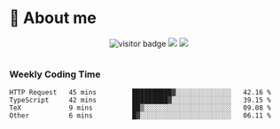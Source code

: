 <!-- ![](https://youpai.roccoshi.top/img/20200804214216.png) -->

# 🧐 About me
 
<p align="center">
<img src="https://visitor-badge.laobi.icu/badge?page_id=Lincest.Lincest&title=hits" alt="visitor badge"/>
<a href="mailto:imroccoshi@gmail.com"><img src="https://img.shields.io/badge/gmail-imroccoshi%40gmail.com-red"></a>
<a href="https://blog.roccoshi.top"><img src="https://img.shields.io/badge/blog-roccoshi-green"></a>
</p>

<div align="center">
  <img src="https://github-readme-stats.vercel.app/api?username=Lincest&show_icons=true&count_private=true&show_owner=true" alt="">
   <!-- <img src="https://github-readme-stats.vercel.app/api/wakatime?username=Moreality&v=2" alt=""/> -->
</div>

### Weekly Coding Time

<!--START_SECTION:waka-->

```text
HTTP Request   45 mins         ██████████▓░░░░░░░░░░░░░░   42.16 %
TypeScript     42 mins         █████████▓░░░░░░░░░░░░░░░   39.15 %
TeX            9 mins          ██▒░░░░░░░░░░░░░░░░░░░░░░   09.08 %
Other          6 mins          █▓░░░░░░░░░░░░░░░░░░░░░░░   06.11 %
```

<!--END_SECTION:waka-->


